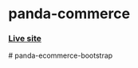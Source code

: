 # panda-commerce

### [Live site](https://programminghero1.github.io/panda-commerce/)
#   p a n d a - e c o m m e r c e - b o o t s t r a p  
 